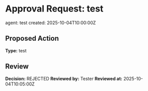 # Approval Request: test
agent: test
created: 2025-10-04T10:00:00Z

## Proposed Action
**Type:** test

## Review
**Decision:** REJECTED
**Reviewed by:** Tester
**Reviewed at:** 2025-10-04T10:05:00Z
